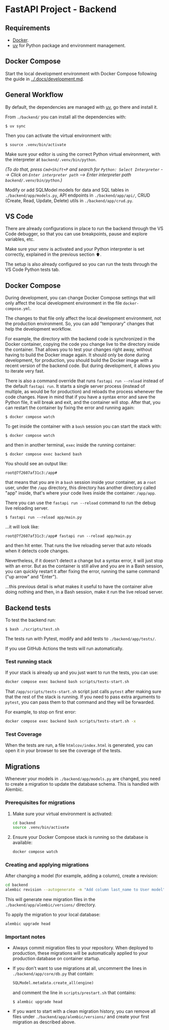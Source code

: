 # FastAPI Project - Backend

## Requirements

- [Docker](https://www.docker.com/).
- [uv](https://docs.astral.sh/uv/) for Python package and environment management.

## Docker Compose

Start the local development environment with Docker Compose following the guide in [../.docs/development.md](../.docs/development.md).

## General Workflow

By default, the dependencies are managed with [uv](https://docs.astral.sh/uv/), go there and install it.

<!-- TODO: choose correct python version -->

From `./backend/` you can install all the dependencies with:

```console
$ uv sync
```

Then you can activate the virtual environment with:

```console
$ source .venv/bin/activate
```

Make sure your editor is using the correct Python virtual environment, with the interpreter at `backend/.venv/bin/python`.

_(To do that, press `Cmd+Shift+P` and search for `Python: Select Interpreter` --> Click on `Enter interpreter path` --> Enter interpreter path `backend/.venv/bin/python`.)_

Modify or add SQLModel models for data and SQL tables in `./backend/app/models.py`, API endpoints in `./backend/app/api/`, CRUD (Create, Read, Update, Delete) utils in `./backend/app/crud.py`.

## VS Code

There are already configurations in place to run the backend through the VS Code debugger, so that you can use breakpoints, pause and explore variables, etc.

Make sure your venv is activated and your Python interpreter is set correctly, explained in the previous section ⬆️.

The setup is also already configured so you can run the tests through the VS Code Python tests tab.

## Docker Compose

During development, you can change Docker Compose settings that will only affect the local development environment in the file `docker-compose.yml`.

The changes to that file only affect the local development environment, not the production environment. So, you can add "temporary" changes that help the development workflow.

For example, the directory with the backend code is synchronized in the Docker container, copying the code you change live to the directory inside the container. That allows you to test your changes right away, without having to build the Docker image again. It should only be done during development, for production, you should build the Docker image with a recent version of the backend code. But during development, it allows you to iterate very fast.

There is also a command override that runs `fastapi run --reload` instead of the default `fastapi run`. It starts a single server process (instead of multiple, as would be for production) and reloads the process whenever the code changes. Have in mind that if you have a syntax error and save the Python file, it will break and exit, and the container will stop. After that, you can restart the container by fixing the error and running again:

```console
$ docker compose watch
```

To get inside the container with a `bash` session you can start the stack with:

```console
$ docker compose watch
```

and then in another terminal, `exec` inside the running container:

```console
$ docker compose exec backend bash
```

You should see an output like:

```console
root@7f2607af31c3:/app#
```

that means that you are in a `bash` session inside your container, as a `root` user, under the `/app` directory, this directory has another directory called "app" inside, that's where your code lives inside the container: `/app/app`.

There you can use the `fastapi run --reload` command to run the debug live reloading server.

```console
$ fastapi run --reload app/main.py
```

...it will look like:

```console
root@7f2607af31c3:/app# fastapi run --reload app/main.py
```

and then hit enter. That runs the live reloading server that auto reloads when it detects code changes.

Nevertheless, if it doesn't detect a change but a syntax error, it will just stop with an error. But as the container is still alive and you are in a Bash session, you can quickly restart it after fixing the error, running the same command ("up arrow" and "Enter").

...this previous detail is what makes it useful to have the container alive doing nothing and then, in a Bash session, make it run the live reload server.

## Backend tests

To test the backend run:

```console
$ bash ./scripts/test.sh
```

The tests run with Pytest, modify and add tests to `./backend/app/tests/`.

If you use GitHub Actions the tests will run automatically.

### Test running stack

If your stack is already up and you just want to run the tests, you can use:

```bash
docker compose exec backend bash scripts/tests-start.sh
```

That `/app/scripts/tests-start.sh` script just calls `pytest` after making sure that the rest of the stack is running. If you need to pass extra arguments to `pytest`, you can pass them to that command and they will be forwarded.

For example, to stop on first error:

```bash
docker compose exec backend bash scripts/tests-start.sh -x
```

### Test Coverage

When the tests are run, a file `htmlcov/index.html` is generated, you can open it in your browser to see the coverage of the tests.

## Migrations

Whenever your models in `./backend/app/models.py` are changed, you need to create a migration to update the database schema. This is handled with Alembic.

### Prerequisites for migrations

1. Make sure your virtual environment is activated:

   ```bash
   cd backend
   source .venv/bin/activate
   ```

2. Ensure your Docker Compose stack is running so the database is available:

   ```bash
   docker compose watch
   ```

### Creating and applying migrations

After changing a model (for example, adding a column), create a revision:

```bash
cd backend
alembic revision --autogenerate -m "Add column last_name to User model"
```

This will generate new migration files in the `./backend/app/alembic/versions/` directory.

To apply the migration to your local database:

```bash
alembic upgrade head
```

### Important notes

- Always commit migration files to your repository. When deployed to production, these migrations will be automatically applied to your production database on container startup.
- If you don't want to use migrations at all, uncomment the lines in `./backend/app/core/db.py` that contain:

  ```python
  SQLModel.metadata.create_all(engine)
  ```

  and comment the line in `scripts/prestart.sh` that contains:

  ```console
  $ alembic upgrade head
  ```

- If you want to start with a clean migration history, you can remove all files under `./backend/app/alembic/versions/` and create your first migration as described above.
